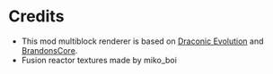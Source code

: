 # Credits

- This mod multiblock renderer is based on [Draconic Evolution](https://github.com/Draconic-Inc/Draconic-Evolution) and [BrandonsCore](https://github.com/Draconic-Inc/BrandonsCore).
- Fusion reactor textures made by miko_boi